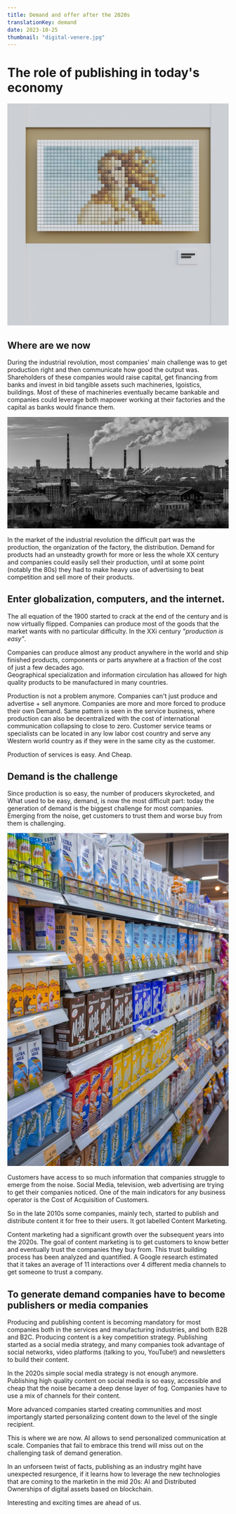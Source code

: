```yaml
---
title: Demand and offer after the 2020s
translationKey: demand
date: 2023-10-25
thumbnail: "digital-venere.jpg"
---
```


# The role of publishing in today's economy

![digital assets](digital-venere.jpg)

## Where are we now

During the industrial revolution, most companies' main challenge was to get production right and then communicate how good the output was. Shareholders of these companies would raise capital, get financing from banks and invest in bid tangible assets such machineries, lgoistics, buildings. Most of these of machineries eventually became bankable and companies could leverage both mapower working at their factories and the capital as banks would finance them.

![factories-1900](factory.jpg)

In the market of the industrial revolution the difficult part was the production, the organization of the factory, the distribution.
Demand for products had an unsteadty growth for more or less the whole XX century and companies could easily sell their production, until at some point (notably the 80s) they had to make heavy use of advertising to beat competition and sell more of their products.

## Enter globalization, computers, and the internet.

The all equation of the 1900 started to crack at the end of the century and is now virtually flipped.
Companies can produce most of the goods that the market wants with no particular difficulty. In the XXi century _"production is easy"_.

Companies can produce almost any product anywhere in the world and ship finished products, components or parts anywhere at a fraction of the cost of just a few decades ago.  
Geographical specialization and information circulation has allowed for high quality products to be manufactured in many countries.

Production is not a problem anymore. Companies can't just produce and advertise + sell anymore. Companies are more and more forced to produce their own Demand.
Same pattern is seen in the service business, where production can also be decentralized with the cost of international communication collapsing to close to zero. Customer service teams or specialists can be located in any low labor cost country and serve any Western world country as if they were in the same city as the customer.

Production of services is easy. And Cheap.

## Demand is the challenge

Since production is so easy, the number of producers skyrocketed, and What used to be easy, demand, is now the most difficult part: today the generation of demand is the biggest challenge for most companies. Emerging from the noise, get customers to trust them and worse buy from them is challenging.

![buyers-market](products.jpg)

Customers have access to so much information that companies struggle to emerge from the noise. Social Media, television, web advertising are trying to get their companies noticed. One of the main indicators for any business operator is the Cost of Acquisition of Customers.

So in the late 2010s some companies, mainly tech, started to publish and distribute content it for free to their users. It got labelled Content Marketing.

Content marketing had a significant growth over the subsequent years into the 2020s.
The goal of content marketing is to get customers to know better and eventually trust the companies they buy from. This trust building process has been analyzed and quantified. A Google research estimated that it takes an average of 11 interactions over 4 different media channels to get someone to trust a company.

## To generate demand companies have to become publishers or media companies

Producing and publishing content is becoming mandatory for most companies both in the services and manufacturing industries, and both B2B and B2C. Producing content is a key competition strategy.
Publishing started as a social media strategy, and many companies took advantage of social networks, video platforms (talking to you, YouTube!) and newsletters to build their content.

In the 2020s simple social media strategy is not enough anymore. Publishing high quality content on social media is so easy, accessible and cheap that the noise became a deep dense layer of fog. Companies have to use a mix of channels for their content.

More advanced companies started creating communities and most importangly started personalizing content down to the level of the single recipient.

This is where we are now. AI allows to send personalized communication at scale. Companies that fail to embrace this trend will miss out on the challenging task of demand generation.

In an unforseen twist of facts, publishing as an industry mgiht have unexpected resurgence, if it learns how to leverage the new technologies that are coming to the marketin in the mid 20s: AI and Distributed Ownerships of digital assets based on blockchain.

Interesting and exciting times are ahead of us.
